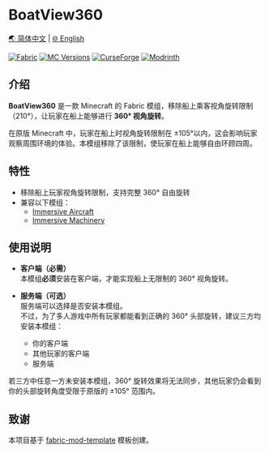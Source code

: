 # BoatView360

[🌏 简体中文](README.md)  |  [🌐 English](README_en.md)

[![Fabric](https://img.shields.io/badge/Mod%20Loader-Fabric-lightyellow)](https://fabricmc.net/)
[![MC Versions](http://cf.way2muchnoise.eu/versions/For%20MC_BoatView360_all.svg)](https://curseforge.com/minecraft/mc-mods/BoatView360)
[![CurseForge](http://cf.way2muchnoise.eu/full_BoatView360_downloads.svg)](https://curseforge.com/minecraft/mc-mods/BoatView360)
[![Modrinth](https://img.shields.io/modrinth/dt/BoatView360?color=00AF5C&logo=modrinth)](https://modrinth.com/mod/BoatView360)
## 介绍

**BoatView360** 是一款 Minecraft 的 Fabric 模组，移除船上乘客视角旋转限制（210°），让玩家在船上能够进行 **360° 视角旋转**。

在原版 Minecraft 中，玩家在船上时视角旋转限制在 ±105°以内，这会影响玩家观察周围环境的体验。本模组移除了该限制，使玩家在船上能够自由环顾四周。

## 特性

- 移除船上玩家视角旋转限制，支持完整 360° 自由旋转
- 兼容以下模组：
  - [Immersive Aircraft](https://modrinth.com/mod/immersive-aircraft)
  - [Immersive Machinery](https://modrinth.com/mod/immersive-machinery)

## 使用说明

- **客户端（必需）**  
  本模组**必须**安装在客户端，才能实现船上无限制的 360° 视角旋转。

- **服务端（可选）**  
  服务端可以选择是否安装本模组。  
  不过，为了多人游戏中所有玩家都能看到正确的 360° 头部旋转，建议三方均安装本模组：
  - 你的客户端
  - 其他玩家的客户端
  - 服务端

若三方中任意一方未安装本模组，360° 旋转效果将无法同步，其他玩家仍会看到你的头部旋转角度受限于原版的 ±105° 范围内。

## 致谢

本项目基于 [fabric-mod-template](https://github.com/Fallen-Breath/fabric-mod-template) 模板创建。
